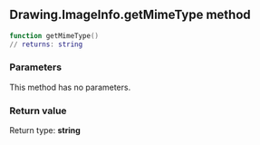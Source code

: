 ## Drawing.ImageInfo.getMimeType method


```lua
function getMimeType()
// returns: string
```


### Parameters

This method has no parameters.

### Return value

Return type: **string**

